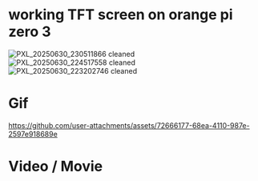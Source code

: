 # working TFT screen on orange pi zero 3
![PXL_20250630_230511866 cleaned](https://github.com/user-attachments/assets/757f8d72-29cc-4b3d-9eb4-3b67b14bb862)
![PXL_20250630_224517558 cleaned](https://github.com/user-attachments/assets/8698a5dc-fa45-43a2-94a8-c8f6a783c412)
![PXL_20250630_223202746 cleaned](https://github.com/user-attachments/assets/50000eaf-efdb-409c-a050-564f0f292337)

# Gif
https://github.com/user-attachments/assets/72666177-68ea-4110-987e-2597e918689e

# Video / Movie
